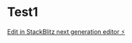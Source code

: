 # Test1

[Edit in StackBlitz next generation editor ⚡️](https://stackblitz.com/~/github.com/Ericzeppe53/Test1)